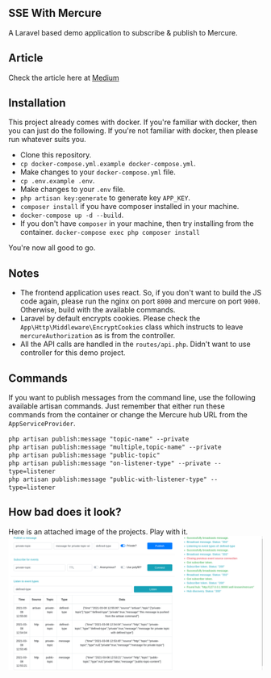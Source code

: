 SSE With Mercure
---

A Laravel based demo application to subscribe & publish to Mercure.

## Article
Check the article here at [Medium](https://medium.com/@sirajul.anik/server-sent-events-with-mercure-in-laravel-lumen-14ddc41d3f15)

## Installation

This project already comes with docker. If you're familiar with docker, then you can just do the following. If you're not familiar with docker, then please run whatever suits you.

- Clone this repository.
- `cp docker-compose.yml.example docker-compose.yml`.
- Make changes to your `docker-compose.yml` file.
- `cp .env.example .env`.
- Make changes to your `.env` file.
- `php artisan key:generate` to generate key `APP_KEY`.
- `composer install` if you have composer installed in your machine.
- `docker-compose up -d --build`.
- If you don't have `composer` in your machine, then try installing from the container. `docker-compose exec php composer install`

You're now all good to go.

## Notes

- The frontend application uses react. So, if you don't want to build the JS code again, please run the nginx on port `8000` and mercure on port `9000`. Otherwise, build with the available commands.
- Laravel by default encrypts cookies. Please check the `App\Http\Middleware\EncryptCookies` class which instructs to leave `mercureAuthorization` as is from the controller.
- All the API calls are handled in the `routes/api.php`. Didn't want to use controller for this demo project.

## Commands

If you want to publish messages from the command line, use the following available artisan commands. Just remember that either run these commands from the container or change the Mercure hub URL from the `AppServiceProvider`. 

```shell
php artisan publish:message "topic-name" --private
php artisan publish:message "multiple,topic-name" --private
php artisan publish:message "public-topic"
php artisan publish:message "on-listener-type" --private --type=listener
php artisan publish:message "public-with-listener-type" --type=listener
```

## How bad does it look?

Here is an attached image of the projects. Play with it.
![](screenshots/screenshot-mercure-publisher-subscriber.png)
